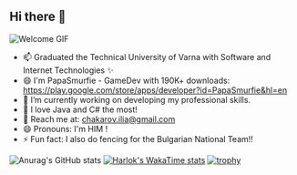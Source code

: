 ## Hi there 👋

<!--![Welcome GIF](https://media1.tenor.com/m/t7-sS3GZyaoAAAAd/yone-league-of-legends.gif) YONE classic-->
![Welcome GIF](https://media1.tenor.com/m/uqKRenZlbE8AAAAd/kin-of-the-stained-blade-yasuo.gif)

<!--
**OGSmurfen/OGSmurfen** is a ✨ _special_ ✨ repository because its `README.md` (this file) appears on your GitHub profile.

Here are some ideas to get you started:
-->

- 📫 Graduated the Technical University of Varna with Software and Internet Technologies ✨
- 😄 I'm PapaSmurfie - GameDev with 190K+ downloads: https://play.google.com/store/apps/developer?id=PapaSmurfie&hl=en
- 🔭 I’m currently working on developing my professional skills.
- 🌱 I love Java and C# the most!
- 👯 Reach me at: chakarov.ilia@gmail.com
- 😄 Pronouns: I'm HIM !
- ⚡ Fun fact: I also do fencing for the Bulgarian National Team!!

![Anurag's GitHub stats](https://github-readme-stats.vercel.app/api?username=OGSmurfen&show_icons=true&theme=radical)
[![Harlok's WakaTime stats](https://github-readme-stats.vercel.app/api/wakatime?username=OGSmurfen)](https://github.com/anuraghazra/github-readme-stats)
[![trophy](https://github-profile-trophy.vercel.app/?username=OGSmurfen&theme=onedark)](https://github.com/ryo-ma/github-profile-trophy)
<!--[![Top Langs](https://github-readme-stats.vercel.app/api/top-langs/?username=OGSmurfen&layout=pie)](https://github.com/anuraghazra/github-readme-stats)
![Top Langs](https://github-readme-stats.vercel.app/api/top-langs/?username=OGSmurfen&layout=compact)-->
